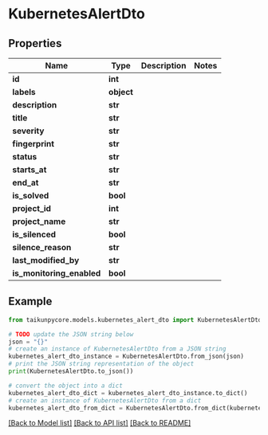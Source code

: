 # KubernetesAlertDto


## Properties

Name | Type | Description | Notes
------------ | ------------- | ------------- | -------------
**id** | **int** |  | 
**labels** | **object** |  | 
**description** | **str** |  | 
**title** | **str** |  | 
**severity** | **str** |  | 
**fingerprint** | **str** |  | 
**status** | **str** |  | 
**starts_at** | **str** |  | 
**end_at** | **str** |  | 
**is_solved** | **bool** |  | 
**project_id** | **int** |  | 
**project_name** | **str** |  | 
**is_silenced** | **bool** |  | 
**silence_reason** | **str** |  | 
**last_modified_by** | **str** |  | 
**is_monitoring_enabled** | **bool** |  | 

## Example

```python
from taikunpycore.models.kubernetes_alert_dto import KubernetesAlertDto

# TODO update the JSON string below
json = "{}"
# create an instance of KubernetesAlertDto from a JSON string
kubernetes_alert_dto_instance = KubernetesAlertDto.from_json(json)
# print the JSON string representation of the object
print(KubernetesAlertDto.to_json())

# convert the object into a dict
kubernetes_alert_dto_dict = kubernetes_alert_dto_instance.to_dict()
# create an instance of KubernetesAlertDto from a dict
kubernetes_alert_dto_from_dict = KubernetesAlertDto.from_dict(kubernetes_alert_dto_dict)
```
[[Back to Model list]](../README.md#documentation-for-models) [[Back to API list]](../README.md#documentation-for-api-endpoints) [[Back to README]](../README.md)


